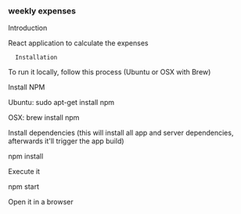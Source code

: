 <h3>weekly expenses</h3>
      Introduction
      
React application to calculate the expenses

      Installation
To run it locally, follow this process (Ubuntu or OSX with Brew)

Install NPM

Ubuntu: sudo apt-get install npm

OSX: brew install npm

Install dependencies (this will install all app and server dependencies, afterwards it'll trigger the app build)

npm install

Execute it

npm start

Open it in a browser
